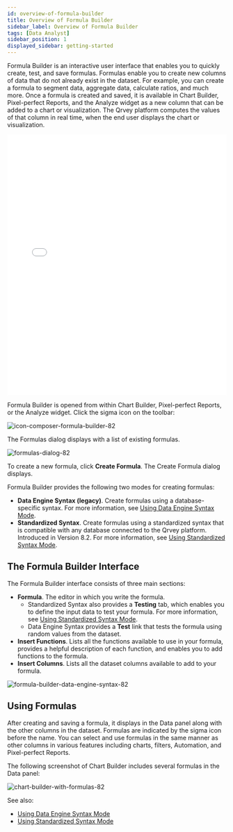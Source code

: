 ```yaml
---
id: overview-of-formula-builder
title: Overview of Formula Builder
sidebar_label: Overview of Formula Builder
tags: [Data Analyst]
sidebar_position: 1
displayed_sidebar: getting-started
---
```


Formula Builder is an interactive user interface that enables you to quickly create, test, and save formulas. Formulas enable you to create new columns of data that do not already exist in the dataset. For example, you can create a formula to segment data, aggregate data, calculate ratios, and much more. Once a formula is created and saved, it is available in Chart Builder, Pixel-perfect Reports, and the Analyze widget as a new column that can be added to a chart or visualization. The Qrvey platform computes the values of that column in real time, when the end user displays the chart or visualization. 

<iframe src="//fast.wistia.net/embed/iframe/pb3hfi8jms?videoFoam=true"
allowtransparency="true" frameBorder="0" scrolling="no" className="wistia_embed"
name="wistia_embed" allowFullScreen  width="100%" height="600"></iframe>
<script src="//fast.wistia.net/assets/external/iframe-api-v1.js"></script>

Formula Builder is opened from within Chart Builder, Pixel-perfect Reports, or the Analyze widget. Click the sigma icon on the toolbar:

![icon-composer-formula-builder-82](https://s3.amazonaws.com/cdn.qrvey.com/documentation_assets/ui-docs/datasets/formula-builder-20/icon-composer-formula-builder-82.png)

The Formulas dialog displays with a list of existing formulas. 

![formulas-dialog-82](https://s3.amazonaws.com/cdn.qrvey.com/documentation_assets/ui-docs/datasets/formula-builder-20/formulas-dialog-82.png)

To create a new formula, click **Create Formula**. The Create Formula dialog displays. 

Formula Builder provides the following two modes for creating formulas:
* **Data Engine Syntax (legacy)**. Create formulas using a database-specific syntax. For more information, see [Using Data Engine Syntax Mode](../10-Formula%20Builder/using-data-engine-syntax.md). 
* **Standardized Syntax**. Create formulas using a standardized syntax that is compatible with any database connected to the Qrvey platform. Introduced in Version 8.2. For more information, see [Using Standardized Syntax Mode](../10-Formula%20Builder/using-standardized-syntax.md). 

## The Formula Builder Interface
The Formula Builder interface consists of three main sections:
* **Formula**. The editor in which you write the formula. 
  * Standardized Syntax also provides a **Testing** tab, which enables you to define the input data to test your formula. For more information, see [Using Standardized Syntax Mode](../10-Formula%20Builder/using-standardized-syntax.md). 
  * Data Engine Syntax provides a **Test** link that tests the formula using random values from the dataset. 
* **Insert Functions**. Lists all the functions available to use in your formula, provides a helpful description of each function, and enables you to add functions to the formula. 
* **Insert Columns**. Lists all the dataset columns available to add to your formula. 

![formula-builder-data-engine-syntax-82](https://s3.amazonaws.com/cdn.qrvey.com/documentation_assets/ui-docs/datasets/formula-builder-20/formula-builder-data-engine-syntax-82.png)

## Using Formulas

After creating and saving a formula, it displays in the Data panel along with the other columns in the dataset. Formulas are indicated by the sigma icon before the name. You can select and use formulas in the same manner as other columns in various features including charts, filters, Automation, and Pixel-perfect Reports. 

The following screenshot of Chart Builder includes several formulas in the Data panel:

![chart-builder-with-formulas-82](https://s3.amazonaws.com/cdn.qrvey.com/documentation_assets/ui-docs/datasets/formula-builder-20/chart-builder-with-formulas-82.png)

See also:
* [Using Data Engine Syntax Mode](../10-Formula%20Builder/using-data-engine-syntax.md)
* [Using Standardized Syntax Mode](../10-Formula%20Builder/using-standardized-syntax.md)